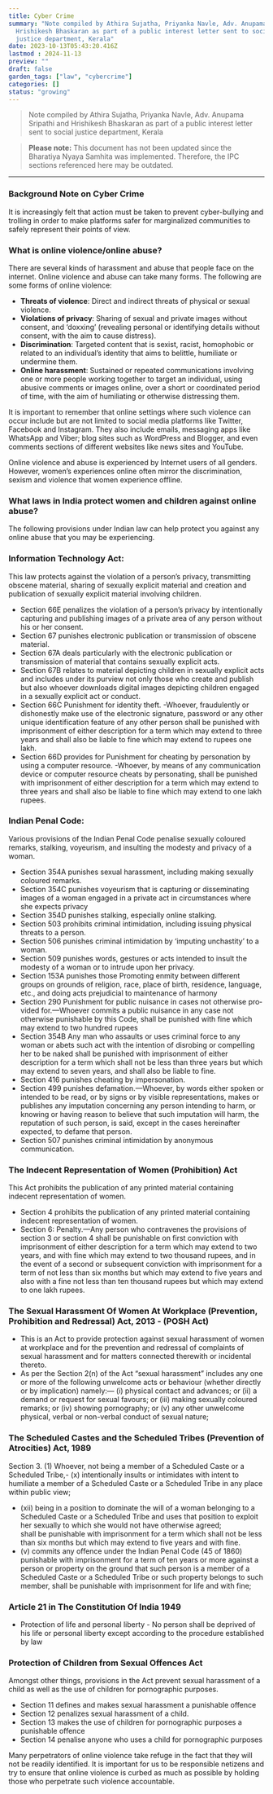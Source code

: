 ```yaml
---
title: Cyber Crime
summary: "Note compiled by Athira Sujatha, Priyanka Navle, Adv. Anupama Sripathi and
  Hrishikesh Bhaskaran as part of a public interest letter sent to social
  justice department, Kerala"
date: 2023-10-13T05:43:20.416Z
lastmod : 2024-11-13
preview: ""
draft: false
garden_tags: ["law", "cybercrime"]
categories: []
status: "growing"
---
```

> Note compiled by Athira Sujatha, Priyanka Navle, Adv. Anupama Sripathi and Hrishikesh Bhaskaran as part of a public interest letter sent to social justice department, Kerala

> **Please note:** This document has not been updated since the Bharatiya Nyaya Samhita was implemented. Therefore, the IPC sections referenced here may be outdated.
---

### Background Note on Cyber Crime

It is increasingly felt that action must be taken to prevent cyber-bullying and trolling in order to make platforms safer for marginalized communities to safely represent their points of view.

### What is online violence/online abuse?

There are several kinds of harassment and abuse that people face on the internet. Online violence and abuse can take many forms. The following are some forms of online violence:

* **Threats of violence**: Direct and indirect threats of physical or sexual violence.
* **Violations of privacy**: Sharing of sexual and private images without consent, and ‘doxxing’ (revealing personal or identifying details without consent, with the aim to cause distress).
* **Discrimination**: Targeted content that is sexist, racist, homophobic or related to an individual’s identity that aims to belittle, humiliate or undermine them.
* **Online harassment**: Sustained or repeated communications involving one or more people working together to target an individual, using abusive comments or images online, over a short or coordinated period of time, with the aim of humiliating or otherwise distressing them.

It is important to remember that online settings where such violence can occur include but are not limited to social media platforms like Twitter, Facebook and Instagram. They also include emails, messaging apps like WhatsApp and Viber; blog sites such as WordPress and Blogger, and even comments sections of different websites like news sites and YouTube.

Online violence and abuse is experienced by Internet users of all genders. However, women’s experiences online often mirror the discrimination, sexism and violence that women experience offline.

### What laws in India protect women and children against online abuse? 

The following provisions under Indian law can help protect you against any online abuse that you may be experiencing.

### Information Technology Act:

This law protects against the violation of a person’s privacy, transmitting obscene material, sharing of sexually explicit material and creation and publication of sexually explicit material involving children.

* Section 66E penalizes the violation of a person’s privacy by intentionally capturing and publishing images of a private area of any person without his or her consent.
* Section 67 punishes electronic publication or transmission of obscene material.
* Section 67A deals particularly with the electronic publication or transmission of material that contains sexually explicit acts.
* Section 67B relates to material depicting children in sexually explicit acts and includes under its purview not only those who create and publish but also whoever downloads digital images depicting children engaged in a sexually explicit act or conduct.
* Section 66C Punishment for identity theft. -Whoever, fraudulently or dishonestly make use of the electronic signature, password or any other unique identification feature of any other person shall be punished with imprisonment of either description for a term which may extend to three years and shall also be liable to fine which may extend to rupees one lakh.
* Section 66D provides for Punishment for cheating by personation by using a computer resource. -Whoever, by means of any communication device or computer resource cheats by personating, shall be punished with imprisonment of either description for a term which may extend to three years and shall also be liable to fine which may extend to one lakh rupees.

### Indian Penal Code:

Various provisions of the Indian Penal Code penalise sexually coloured remarks, stalking, voyeurism, and insulting the modesty and privacy of a woman.

* Section 354A punishes sexual harassment, including making sexually coloured remarks.
* Section 354C punishes voyeurism that is capturing or disseminating images of a woman engaged in a private act in circumstances where she expects privacy
* Section 354D punishes stalking, especially online stalking.
* Section 503 prohibits criminal intimidation, including issuing physical threats to a person.
* Section 506 punishes criminal intimidation by ‘imputing unchastity’ to a woman.
* Section 509 punishes words, gestures or acts intended to insult the modesty of a woman or to intrude upon her privacy.
* Section 153A punishes those Promoting enmity between different groups on grounds of religion, race, place of birth, residence, language, etc., and doing acts prejudicial to maintenance of harmony
* Section 290 Punishment for public nuisance in cases not otherwise pro­vided for.—Whoever commits a public nuisance in any case not otherwise punishable by this Code, shall be punished with fine which may extend to two hundred rupees
* Section 354B Any man who assaults or uses criminal force to any woman or abets such act with the intention of disrobing or compelling her to be naked shall be punished with imprisonment of either description for a term which shall not be less than three years but which may extend to seven years, and shall also be liable to fine.
* Section 416 punishes cheating by impersonation.
* Section 499 punishes defamation.—Whoever, by words either spoken or intended to be read, or by signs or by visible representations, makes or publishes any imputation concerning any person intending to harm, or knowing or having reason to believe that such imputation will harm, the reputation of such person, is said, except in the cases hereinafter expected, to defame that person.
* Section 507 punishes criminal intimidation by anonymous communication.

### The Indecent Representation of Women (Prohibition) Act

This Act prohibits the publication of any printed material containing indecent representation of women.

* Section 4 prohibits the publication of any printed material containing indecent representation of women.
* Section 6: Penalty.—Any person who contravenes the provisions of section 3 or section 4 shall be punishable on first conviction with imprisonment of either description for a term which may extend to two years, and with fine which may extend to two thousand rupees, and in the event of a second or subsequent conviction with imprisonment for a term of not less than six months but which may extend to five years and also with a fine not less than ten thousand rupees but which may extend to one lakh rupees.

### The Sexual Harassment Of Women At Workplace (Prevention, Prohibition and  Redressal) Act, 2013 - (POSH Act) 

* This is an Act to provide protection against sexual harassment of women at workplace and for the prevention and redressal of complaints of sexual harassment and for matters connected therewith or incidental thereto.&#x20;
* As per the Section 2(n) of the Act “sexual harassment” includes any one or more of the following unwelcome acts or behaviour (whether directly or by implication) namely:— (i) physical contact and advances; or (ii) a demand or request for sexual favours; or (iii) making sexually coloured remarks; or (iv) showing pornography; or (v) any other unwelcome physical, verbal or non-verbal conduct of sexual nature;

### The Scheduled Castes and the Scheduled Tribes (Prevention of Atrocities) Act, 1989

Section 3. (1) Whoever, not being a member of a Scheduled Caste or a Scheduled Tribe,- (x) intentionally insults or intimidates with intent to humiliate a member of a Scheduled Caste or a Scheduled Tribe in any place within public view;

* (xii) being in a position to dominate the will of a woman belonging to a Scheduled Caste or a Scheduled Tribe and uses that position to exploit her sexually to which she would not have otherwise agreed;\
  shall be punishable with imprisonment for a term which shall not be less than six months but which may extend to five years and with fine.
* (v) commits any offence under the Indian Penal Code (45 of 1860) punishable with imprisonment for a term of ten years or more against a person or property on the ground that such person is a member of a Scheduled Caste or a Scheduled Tribe or such property belongs to such member, shall be punishable with imprisonment for life and with fine;

### Article 21 in The Constitution Of India 1949

* Protection of life and personal liberty - No person shall be deprived of his life or personal liberty except according to the procedure established by law

### Protection of Children from Sexual Offences Act

Amongst other things, provisions in the Act prevent sexual harassment of a child as well as the use of children for pornographic purposes.

* Section 11 defines and makes sexual harassment a punishable offence
* Section 12 penalizes sexual harassment of a child.
* Section 13 makes the use of children for pornographic purposes a punishable offence
* Section 14 penalise anyone who uses a child for pornographic purposes

Many perpetrators of online violence take refuge in the fact that they will not be readily identified. It is important for us to be responsible netizens and try to ensure that online violence is curbed as much as possible by holding those who perpetrate such violence accountable.